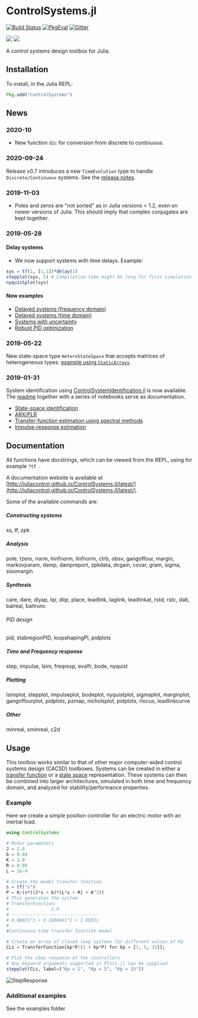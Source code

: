 # ControlSystems.jl

[![Build Status](https://travis-ci.com/JuliaControl/ControlSystems.jl.svg?branch=master)](https://travis-ci.com/JuliaControl/ControlSystems.jl)
[![PkgEval](https://juliaci.github.io/NanosoldierReports/pkgeval_badges/C/ControlSystems.svg)](https://juliaci.github.io/NanosoldierReports/pkgeval_badges/report.html)
[![Gitter](https://badges.gitter.im/JuliaControl/ControlSystems.jl.svg)](https://gitter.im/JuliaControl/ControlSystems.jl?utm_source=badge&utm_medium=badge&utm_campaign=pr-badge)

[![](https://img.shields.io/badge/docs-stable-blue.svg)](https://juliacontrol.github.io/ControlSystems.jl/stable)
[![](https://img.shields.io/badge/docs-latest-blue.svg)](https://juliacontrol.github.io/ControlSystems.jl/latest)

A control systems design toolbox for Julia.

## Installation

To install, in the Julia REPL:

```julia
Pkg.add("ControlSystems")
```

## News

### 2020-10
- New function `d2c` for conversion from discrete to continuous.

### 2020-09-24
Release v0.7 introduces a new `TimeEvolution` type to handle `Discrete/Continuous` systems. See the [release notes](https://github.com/JuliaControl/ControlSystems.jl/releases/tag/v0.7.0).

### 2019-11-03
- Poles and zeros are "not sorted" as in Julia versions < 1.2, even on newer versions of Julia. This should imply that complex conjugates are kept together.

### 2019-05-28
#### Delay systems
- We now support systems with time delays. Example:
```julia
sys = tf(1, [1,1])*delay(1)
stepplot(sys, 5) # Compilation time might be long for first simulation
nyquistplot(sys)
```
#### New examples
- [Delayed systems (frequency domain)](https://github.com/JuliaControl/ControlSystems.jl/blob/master/example/delayed_lti_system.jl)
- [Delayed systems (time domain)](https://github.com/JuliaControl/ControlSystems.jl/blob/master/example/delayed_lti_timeresp.jl)
- [Systems with uncertainty](https://github.com/baggepinnen/MonteCarloMeasurements.jl/blob/master/examples/controlsystems.jl)
- [Robust PID optimization](https://github.com/baggepinnen/MonteCarloMeasurements.jl/blob/master/examples/robust_controller_opt.jl)
### 2019-05-22
New state-space type `HeteroStateSpace` that accepts matrices of heterogeneous types: [example using `StaticArrays`](https://juliacontrol.github.io/ControlSystems.jl/latest/man/creating_systems/#Creating-State-Space-Systems-1).
### 2019-01-31
System identification using [ControlSystemIdentification.jl](https://github.com/baggepinnen/ControlSystemIdentification.jl) is now available. The [readme](https://github.com/baggepinnen/ControlSystemIdentification.jl) together with a series of notebooks serve as documentation.
- [State-space identification](https://github.com/JuliaControl/ControlExamples.jl/blob/master/identification_statespace.ipynb)
- [ARX/PLR](https://github.com/JuliaControl/ControlExamples.jl/blob/master/identification_arx.ipynb)
- [Transfer-function estimation using spectral methods](https://github.com/JuliaControl/ControlExamples.jl/blob/master/identification_spectral.ipynb)
- [Impulse-response estimation](https://github.com/JuliaControl/ControlExamples.jl/blob/master/identification_impulse_response.ipynb)


## Documentation

All functions have docstrings, which can be viewed from the REPL, using for example `?tf `.

A documentation website is available at [http://juliacontrol.github.io/ControlSystems.jl/latest/](http://juliacontrol.github.io/ControlSystems.jl/latest/).

Some of the available commands are:
##### Constructing systems
ss, tf, zpk
##### Analysis
pole, tzero, norm, hinfnorm, linfnorm, ctrb, obsv, gangoffour, margin, markovparam, damp, dampreport, zpkdata, dcgain, covar, gram, sigma, sisomargin
##### Synthesis
care, dare, dlyap, lqr, dlqr, place, leadlink, laglink, leadlinkat, rstd, rstc, dab, balreal, baltrunc
###### PID design
pid, stabregionPID, loopshapingPI, pidplots
##### Time and Frequency response
step, impulse, lsim, freqresp, evalfr, bode, nyquist
##### Plotting
lsimplot, stepplot, impulseplot, bodeplot, nyquistplot, sigmaplot, marginplot, gangoffourplot, pidplots, pzmap, nicholsplot, pidplots, rlocus, leadlinkcurve
##### Other
minreal, sminreal, c2d
## Usage

This toolbox works similar to that of other major computer-aided control
systems design (CACSD) toolboxes. Systems can be created in either a [transfer
function](http://en.wikipedia.org/wiki/Transfer_function) or a [state
space](http://en.wikipedia.org/wiki/State-space_representation) representation.
These systems can then be combined into larger architectures, simulated in both
time and frequency domain, and analyzed for stability/performance properties.

### Example

Here we create a simple position controller for an electric motor with an
inertial load.

```julia
using ControlSystems

# Motor parameters
J = 2.0
b = 0.04
K = 1.0
R = 0.08
L = 1e-4

# Create the model transfer function
s = tf("s")
P = K/(s*((J*s + b)*(L*s + R) + K^2))
# This generates the system
# TransferFunction:
#                1.0
# ---------------------------------
# 0.0002s^3 + 0.160004s^2 + 1.0032s
#
#Continuous-time transfer function model

# Create an array of closed loop systems for different values of Kp
CLs = TransferFunction[kp*P/(1 + kp*P) for kp = [1, 5, 15]];

# Plot the step response of the controllers
# Any keyword arguments supported in Plots.jl can be supplied
stepplot(CLs, label=["Kp = 1", "Kp = 5", "Kp = 15"])
```

![StepResponse](/example/step_response.png)

### Additional examples
See the examples folder
